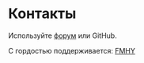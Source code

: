 # Контакты

Используйте [форум](https://https://forum.7844380499.cfd) или GitHub.

С гордостью поддерживается: [FMHY](https://fmhy.net)
